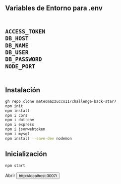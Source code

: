 <h2>Variables de Entorno para .env<h2>
  
```bash
 
ACCESS_TOKEN
DB_HOST
DB_NAME
DB_USER
DB_PASSWORD
NODE_PORT
  
```
  <h2>Instalación</h2>
  
  ```bash
  gh repo clone mateomazzucco11/challenge-back-star7
  npm init
  npm install
  npm i cors
  npm i dot-env
  npm i express
  npm i jsonwebtoken
  npm i mysql
  npm install --save-dev nodemon
  
  ```
  
  <h2>Inicialización</h2>
  
  ```bash
  npm start
  
  ```
  
  Abrir <button to='http://localhost:3007/'>http://localhost:3007/</button>
